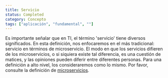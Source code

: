 ```yaml
---
title: Servicio
status: Completed
category: Concepto
tags: ["aplicación", "fundamental", ""]
---
```


Es importante señalar que en TI, el término 'servicio' tiene diversos significados.
En esta definición, nos enfocaremos en el más tradicional: servicio en términos de microservicio.
El modo en que los servicios difieren de los microservicios, o si siquiera existe tal diferencia, es una cuestión de matices, y las opiniones pueden diferir entre diferentes personas.
Para una definición a alto nivel, los consideraremos como lo mismo.
Por favor, consulte la definición de [microservicios](/es/microservices-arquitectura/).

